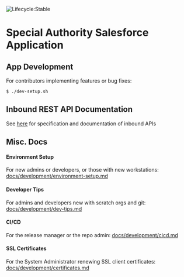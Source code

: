 ![Lifecycle:Stable](https://img.shields.io/badge/Lifecycle-Stable-97ca00)

# Special Authority Salesforce Application
## App Development
For contributors implementing features or bug fixes:
```
$ ./dev-setup.sh
```
## Inbound REST API Documentation
See [here](https://bcgov.github.io/MoH-SAT/) for specification and documentation of inbound APIs

## Misc. Docs
#### Environment Setup
For new admins or developers, or those with new workstations: [docs/development/environment-setup.md](docs/development/environment-setup.md)

#### Developer Tips
For admins and developers new with scratch orgs and git: [docs/development/dev-tips.md](docs/development/dev-tips.md)

#### CI/CD
For the release manager or the repo admin: [docs/development/cicd.md](docs/development/cicd.md) 

#### SSL Certificates
For the System Administrator renewing SSL client certificates: [docs/development/certificates.md](docs/development/certificates.md)
